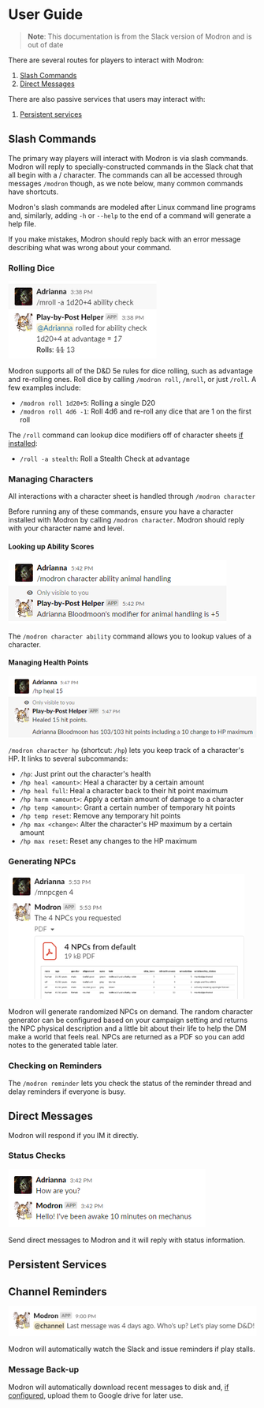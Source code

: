 # User Guide

> **Note**: This documentation is from the Slack version of Modron and is out of date 

There are several routes for players to interact with Modron:

1. [Slash Commands](#slash-commands)
2. [Direct Messages](#direct-messages)

There are also passive services that users may interact with:

1. [Persistent services](#persistent-services)

## Slash Commands

The primary way players will interact with Modron is via slash commands.
Modron will reply to specially-constructed commands in the Slack chat that all
begin with a / character.
The commands can all be accessed through messages `/modron` though,
as we note below, many common commands have shortcuts.

Modron's slash commands are modeled after Linux command line programs
and, similarly, adding `-h` or `--help` to the end of a command 
will generate a help file.

If you make mistakes, Modron should reply back with an error message
describing what was wrong about your command. 

### Rolling Dice

![rolling_dice](img/roll-command.png)

Modron supports all of the D&D 5e rules for dice rolling, such
as advantage and re-rolling ones.
Roll dice by calling `/modron roll`, `/mroll`, or just `/roll`.
A few examples include:

   - `/modron roll 1d20+5`: Rolling a single D20
   - `/modron roll 4d6 -1`: Roll 4d6 and re-roll any dice that are 1 on the first roll

The `/roll` command can lookup dice modifiers off of character sheets
[if installed](installation.md#adding-character-sheets):

   - `/roll -a stealth`: Roll a Stealth Check at advantage
   
### Managing Characters

All interactions with a character sheet is handled through `/modron character`

Before running any of these commands, ensure you have a character installed with Modron
by calling `/modron character`. Modron should reply with your character name and level.

#### Looking up Ability Scores

![ability-lookup](img/ability-lookup.png)

The `/modron character ability` command allows you to lookup values of a character.

#### Managing Health Points

![manage-hp](img/manage-hp.png)

`/modron character hp` (shortcut: `/hp`) lets you keep track of a character's HP. 
It links to several subcommands:

   - `/hp`: Just print out the character's health
   - `/hp heal <amount>`: Heal a character by a certain amount 
   - `/hp heal full`: Heal a character back to their hit point maximum 
   - `/hp harm <amount>`: Apply a certain amount of damage to a character
   - `/hp temp <amount>`: Grant a certain number of temporary hit points
   - `/hp temp reset`: Remove any temporary hit points 
   - `/hp max <change>`: Alter the character's HP maximum by a certain amount
   - `/hp max reset`: Reset any changes to the HP maximum
   
### Generating NPCs

![npc-generator](img/npc-generator.png)

Modron will generate randomized NPCs on demand. 
The random character generator can be configured based on your campaign setting
and returns the NPC physical description and a little bit about their life
to help the DM make a world that feels real.
NPCs are returned as a PDF so you can add notes to the generated table later.

### Checking on Reminders

The `/modron reminder` lets you check the status of the reminder thread and
delay reminders if everyone is busy.

## Direct Messages

Modron will respond if you IM it directly.

### Status Checks

![status](img/checkin.png)

Send direct messages to Modron and it will reply with status information.  

## Persistent Services

## Channel Reminders

![reminder](img/reminder.png) 

Modron will automatically watch the Slack and issue reminders if play stalls.

### Message Back-up

Modron will automatically download recent messages to disk and, 
[if configured](installation.md#backing-up-to-google-drive), upload them to Google drive for later use.
